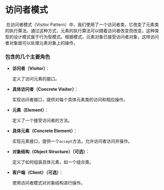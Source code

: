 # 访问者模式

​	在访问者模式（Visitor Pattern）中，我们使用了一个访问者类，它改变了元素类的执行算法。通过这种方式，元素的执行算法可以随着访问者改变而改变。这种类型的设计模式属于行为型模式。根据模式，元素对象已接受访问者对象，这样访问者对象就可以处理元素对象上的操作。

### 包含的几个主要角色

- **访问者（Visitor）**：

  定义了访问元素的接口。

- **具体访问者（Concrete Visitor）**：

  实现访问者接口，提供对每个具体元素类的访问和相应操作。

- **元素（Element）**：

  定义了一个接受访问者的方法。

- **具体元素（Concrete Element）**：

  实现元素接口，提供一个`accept`方法，允许访问者访问并操作。

- **对象结构（Object Structure）（可选）**：

  定义了如何组装具体元素，如一个组合类。

- **客户端（Client）（可选）**：

  使用访问者模式对对象结构进行操作。